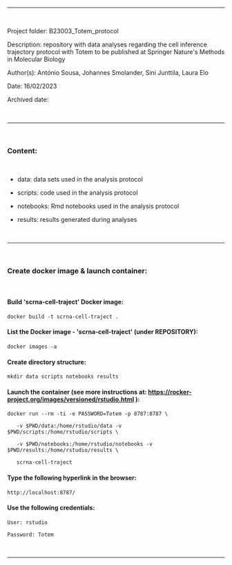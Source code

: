 
<br>

---

<br>

Project folder: B23003_Totem_protocol

Description: repository with data analyses regarding the cell inference trajectory protocol with Totem to be published at Springer Nature's Methods in Molecular Biology

Author(s): António Sousa, Johannes Smolander, Sini Junttila, Laura Elo

Date: 16/02/2023

Archived date: 

<br>

---

<br>

### Content:

<br>

   + data: data sets used in the analysis protocol

   + scripts: code used in the analysis protocol

   + notebooks: Rmd notebooks used in the analysis protocol

   + results: results generated during analyses

<br>

---

<br>

### Create docker image & launch container: 

<br>

#### Build 'scrna-cell-traject' Docker image: 
`docker build -t scrna-cell-traject .`

#### List the Docker image - 'scrna-cell-traject' (under REPOSITORY):
`docker images -a`

#### Create directory structure: 
`mkdir data scripts notebooks results`

#### Launch the container (see more instructions at: https://rocker-project.org/images/versioned/rstudio.html ):
`docker run --rm -ti -e PASSWORD=Totem -p 8787:8787 \`

`	-v $PWD/data:/home/rstudio/data -v $PWD/scripts:/home/rstudio/scripts \`

`	-v $PWD/notebooks:/home/rstudio/notebooks -v $PWD/results:/home/rstudio/results \`
	
`	scrna-cell-traject`

#### Type the following hyperlink in the browser: 
`http://localhost:8787/`

#### Use the following credentials: 
`User: rstudio`

`Password: Totem`

<br>

---

<br>

